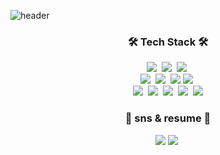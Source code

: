 ![header](https://capsule-render.vercel.app/api?type=Waving&color=a67ea9&height=300&section=header&text=Devtella&fontSize=90)

<h3 align="center">🛠 Tech Stack 🛠</h3>

<p align="center">
  <img src="https://img.shields.io/badge/Python-3766AB?style=flat-square&logo=Python&logoColor=white"/></a>&nbsp
  <img src="https://img.shields.io/badge/C-A8B9CC?style=flat-square&logo=C&logoColor=white"/></a>&nbsp 
  <img src="https://img.shields.io/badge/Java-007396?style=flat-square&logo=Java&logoColor=white"/></a>&nbsp 
  <br>
  <img src="https://img.shields.io/badge/JavaScript-F7DF1E?style=flat-square&logo=JavaScript&logoColor=white"/></a>&nbsp 
  <img src="https://img.shields.io/badge/css-1572B6?style=flat-square&logo=css3&logoColor=white"/></a>&nbsp 
  <img src="https://img.shields.io/badge/HTML5-red?style=flat-square&logo=HTML5&logoColor=white" style="inline-block"/>
  <img src="https://img.shields.io/badge/Chart.js-FF6384?style=flat-square&logo=Chart.js&logoColor=white"/></a>&nbsp 
  <br>
  <img src="https://img.shields.io/badge/Oracle-F80000?style=flat-square&logo=Oracle&logoColor=white"/></a>&nbsp 
  <img src="https://img.shields.io/badge/jQuery-0769AD?style=flat-square&logo=jQuery&logoColor=white"/></a>&nbsp 
  <img src="https://img.shields.io/badge/SpringBoot-6DB33F?style=flat-square&logo=Spring&logoColor=white"/></a>&nbsp 
  <img src="https://img.shields.io/badge/vue.js-4FC08D?style=flat-square&logo=vue.js&logoColor=white"/></a>&nbsp 
  <img src="https://img.shields.io/badge/Git-black?style=flat-square&logo=Git&logoColor=white"/> 
<br>


<h3 align="center"> 🌼 sns & resume 🌼 </h3>
<p align="center">
<a href="mailto:stella.kim.96211@gmail.com"><img src="https://img.shields.io/badge/Gmail-d14836?style=flat-square&logo=Gmail&logoColor=white&link=stella.kim.96211@gmail.com"/></a>
  <a href="https://subtitle1.github.io/"><img src="https://img.shields.io/badge/Git%20Blog-black?style=flat-square&logo=GitHub&logoColor=white&link=https://subtitle1.github.io/"/></a>&nbsp
</p>
<br>

